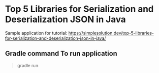 # Top 5 Libraries for Serialization and Deserialization JSON in Java
Sample application for tutorial: https://simplesolution.dev/top-5-libraries-for-serialization-and-deserialization-json-in-java/

## Gradle command To run application 
> gradle run